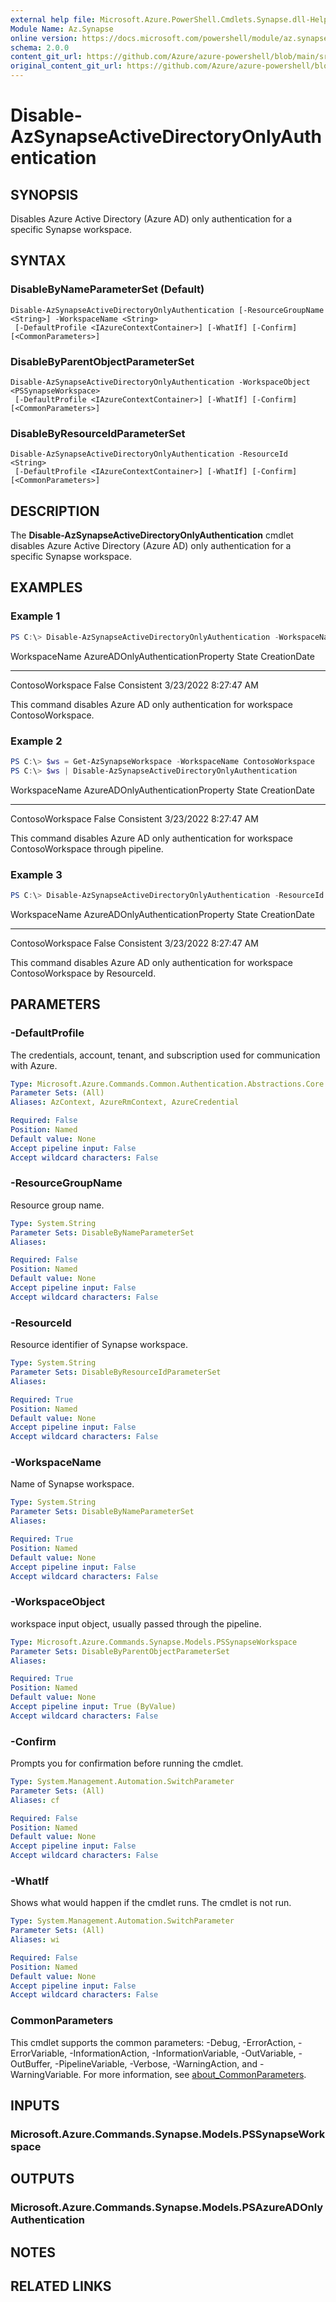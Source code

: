 ```yaml
---
external help file: Microsoft.Azure.PowerShell.Cmdlets.Synapse.dll-Help.xml
Module Name: Az.Synapse
online version: https://docs.microsoft.com/powershell/module/az.synapse/disable-azsynapseactivedirectoryonlyauthentication
schema: 2.0.0
content_git_url: https://github.com/Azure/azure-powershell/blob/main/src/Synapse/Synapse/help/Disable-AzSynapseActiveDirectoryOnlyAuthentication.md
original_content_git_url: https://github.com/Azure/azure-powershell/blob/main/src/Synapse/Synapse/help/Disable-AzSynapseActiveDirectoryOnlyAuthentication.md
---
```


# Disable-AzSynapseActiveDirectoryOnlyAuthentication

## SYNOPSIS
Disables Azure Active Directory (Azure AD) only authentication for a specific Synapse workspace.

## SYNTAX

### DisableByNameParameterSet (Default)
```
Disable-AzSynapseActiveDirectoryOnlyAuthentication [-ResourceGroupName <String>] -WorkspaceName <String>
 [-DefaultProfile <IAzureContextContainer>] [-WhatIf] [-Confirm] [<CommonParameters>]
```

### DisableByParentObjectParameterSet
```
Disable-AzSynapseActiveDirectoryOnlyAuthentication -WorkspaceObject <PSSynapseWorkspace>
 [-DefaultProfile <IAzureContextContainer>] [-WhatIf] [-Confirm] [<CommonParameters>]
```

### DisableByResourceIdParameterSet
```
Disable-AzSynapseActiveDirectoryOnlyAuthentication -ResourceId <String>
 [-DefaultProfile <IAzureContextContainer>] [-WhatIf] [-Confirm] [<CommonParameters>]
```

## DESCRIPTION
The **Disable-AzSynapseActiveDirectoryOnlyAuthentication** cmdlet disables Azure Active Directory (Azure AD) only authentication for a specific Synapse workspace.

## EXAMPLES

### Example 1
```powershell
PS C:\> Disable-AzSynapseActiveDirectoryOnlyAuthentication -WorkspaceName ContosoWorkspace
```

WorkspaceName     AzureADOnlyAuthenticationProperty State      CreationDate
-------------     --------------------------------- -----      ------------
ContosoWorkspace                              False Consistent 3/23/2022 8:27:47 AM

This command disables Azure AD only authentication for workspace ContosoWorkspace.

### Example 2
```powershell
PS C:\> $ws = Get-AzSynapseWorkspace -WorkspaceName ContosoWorkspace
PS C:\> $ws | Disable-AzSynapseActiveDirectoryOnlyAuthentication
```

WorkspaceName     AzureADOnlyAuthenticationProperty State      CreationDate
-------------     --------------------------------- -----      ------------
ContosoWorkspace                              False Consistent 3/23/2022 8:27:47 AM

This command disables Azure AD only authentication for workspace ContosoWorkspace through pipeline.

### Example 3
```powershell
PS C:\> Disable-AzSynapseActiveDirectoryOnlyAuthentication -ResourceId /subscriptions/21686af7-58ec-4f4d-9c68-f431f4db4edd/resourceGroups/ContosoResourceGroup/providers/Microsoft.Synapse/workspaces/ContosoWorkspace
```

WorkspaceName     AzureADOnlyAuthenticationProperty State      CreationDate
-------------     --------------------------------- -----      ------------
ContosoWorkspace                              False Consistent 3/23/2022 8:27:47 AM

This command disables Azure AD only authentication for workspace ContosoWorkspace by ResourceId.

## PARAMETERS

### -DefaultProfile
The credentials, account, tenant, and subscription used for communication with Azure.

```yaml
Type: Microsoft.Azure.Commands.Common.Authentication.Abstractions.Core.IAzureContextContainer
Parameter Sets: (All)
Aliases: AzContext, AzureRmContext, AzureCredential

Required: False
Position: Named
Default value: None
Accept pipeline input: False
Accept wildcard characters: False
```

### -ResourceGroupName
Resource group name.

```yaml
Type: System.String
Parameter Sets: DisableByNameParameterSet
Aliases:

Required: False
Position: Named
Default value: None
Accept pipeline input: False
Accept wildcard characters: False
```

### -ResourceId
Resource identifier of Synapse workspace.

```yaml
Type: System.String
Parameter Sets: DisableByResourceIdParameterSet
Aliases:

Required: True
Position: Named
Default value: None
Accept pipeline input: False
Accept wildcard characters: False
```

### -WorkspaceName
Name of Synapse workspace.

```yaml
Type: System.String
Parameter Sets: DisableByNameParameterSet
Aliases:

Required: True
Position: Named
Default value: None
Accept pipeline input: False
Accept wildcard characters: False
```

### -WorkspaceObject
workspace input object, usually passed through the pipeline.

```yaml
Type: Microsoft.Azure.Commands.Synapse.Models.PSSynapseWorkspace
Parameter Sets: DisableByParentObjectParameterSet
Aliases:

Required: True
Position: Named
Default value: None
Accept pipeline input: True (ByValue)
Accept wildcard characters: False
```

### -Confirm
Prompts you for confirmation before running the cmdlet.

```yaml
Type: System.Management.Automation.SwitchParameter
Parameter Sets: (All)
Aliases: cf

Required: False
Position: Named
Default value: None
Accept pipeline input: False
Accept wildcard characters: False
```

### -WhatIf
Shows what would happen if the cmdlet runs.
The cmdlet is not run.

```yaml
Type: System.Management.Automation.SwitchParameter
Parameter Sets: (All)
Aliases: wi

Required: False
Position: Named
Default value: None
Accept pipeline input: False
Accept wildcard characters: False
```

### CommonParameters
This cmdlet supports the common parameters: -Debug, -ErrorAction, -ErrorVariable, -InformationAction, -InformationVariable, -OutVariable, -OutBuffer, -PipelineVariable, -Verbose, -WarningAction, and -WarningVariable. For more information, see [about_CommonParameters](http://go.microsoft.com/fwlink/?LinkID=113216).

## INPUTS

### Microsoft.Azure.Commands.Synapse.Models.PSSynapseWorkspace

## OUTPUTS

### Microsoft.Azure.Commands.Synapse.Models.PSAzureADOnlyAuthentication

## NOTES

## RELATED LINKS
